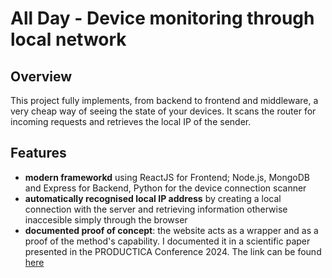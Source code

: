 # All Day - Device monitoring through local network

## Overview
This project fully implements, from backend to frontend and middleware, a very cheap way of seeing the state of your devices. It scans the router for incoming requests and retrieves the local IP of the sender.

## Features
- **modern frameworkd** using ReactJS for Frontend; Node.js, MongoDB and Express for Backend, Python for the device connection scanner
- **automatically recognised local IP address** by creating a local connection with the server and retrieving information otherwise inaccesible simply through the browser 
- **documented proof of concept**: the website acts as a wrapper and as a proof of the method's capability. I documented it in a scientific paper presented in the PRODUCTICA Conference 2024. The link can be found [here](https://drive.google.com/file/d/1xo7-fY-k1EoPWIVH_C28A4cvOtUCqHxK/view?usp=drive_link)
